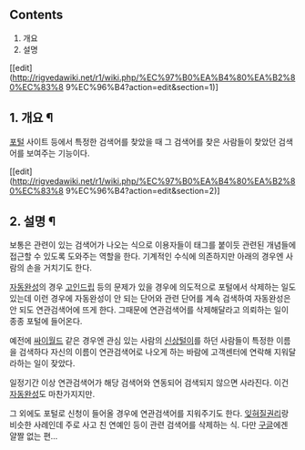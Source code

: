 ## Contents

    

1. 개요 
2. 설명 

[[edit](http://rigvedawiki.net/r1/wiki.php/%EC%97%B0%EA%B4%80%EA%B2%80%EC%83%8
9%EC%96%B4?action=edit&section=1)]

## 1. 개요 ¶

[포털](%ED%8F%AC%ED%84%B8.md) 사이트 등에서 특정한 검색어를 찾았을 때 그 검색어를 찾은 사람들이 찾았던 검색어를
보여주는 기능이다.

[[edit](http://rigvedawiki.net/r1/wiki.php/%EC%97%B0%EA%B4%80%EA%B2%80%EC%83%8
9%EC%96%B4?action=edit&section=2)]

## 2. 설명 ¶

보통은 관련이 있는 검색어가 나오는 식으로 이용자들이 태그를 붙이듯 관련된 개념들에 접근할 수 있도록 도와주는 역할을 한다. 기계적인 수식에
의존하지만 아래의 경우엔 사람의 손을 거치기도 한다.

  

[자동완성](%EC%9E%90%EB%8F%99%EC%99%84%EC%84%B1.md)의 경우
[고인드립](%EA%B3%A0%EC%9D%B8%EB%93%9C%EB%A6%BD.md) 등의 문제가 있을 경우에 의도적으로 포털에서
삭제하는 일도 있는데 이런 경우에 자동완성이 안 되는 단어와 관련 단어를 계속 검색하여 자동완성은 안 되도 연관검색어에 뜨게 한다. 그때문에
연관검색어를 삭제해달라고 의뢰하는 일이 종종 포털에 들어온다.

  

예전에 [싸이월드](%EC%8B%B8%EC%9D%B4%EC%9B%94%EB%93%9C.md) 같은 경우엔 관심 있는 사람의
[신상털이](%EC%8B%A0%EC%83%81%ED%84%B8%EC%9D%B4.md)를 하던 사람들이 특정한 이름을 검색하다 자신의
이름이 연관검색어로 나오게 하는 바람에 고객센터에 연락해 지워달라하는 일이 잦았다.

  

일정기간 이상 연관검색어가 해당 검색어와 연동되어 검색되지 않으면 사라진다. 이건
[자동완성](%EC%9E%90%EB%8F%99%EC%99%84%EC%84%B1.md)도 마찬가지지만.

  

그 외에도 포털로 신청이 들어올 경우에 연관검색어를 지워주기도 한다. [잊혀질권리](%EC%9E%8A%ED%98%80%EC%A7%88%20%EA%B6%8C%EB%A6%AC.md)랑 비슷한 사례인데 주로 사고 친
연예인 등이 관련 검색어를 삭제하는 식. 다만 [구글](%EA%B5%AC%EA%B8%80.md)에겐 얄짤 없는 편...

